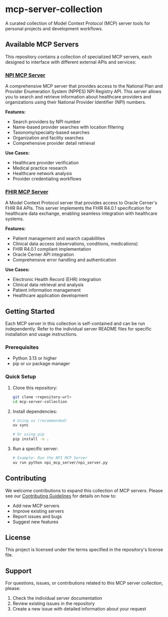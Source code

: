 # mcp-server-collection

A curated collection of Model Context Protocol (MCP) server tools for personal projects and development workflows.

## Available MCP Servers

This repository contains a collection of specialized MCP servers, each designed to interface with different external APIs and services:

### [NPI MCP Server](npi_mcp_server/README.md)
A comprehensive MCP server that provides access to the National Plan and Provider Enumeration System (NPPES) NPI Registry API. This server allows you to search and retrieve information about healthcare providers and organizations using their National Provider Identifier (NPI) numbers.

**Features:**
- Search providers by NPI number
- Name-based provider searches with location filtering
- Taxonomy/specialty-based searches
- Organization and facility searches
- Comprehensive provider detail retrieval

**Use Cases:**
- Healthcare provider verification
- Medical practice research
- Healthcare network analysis
- Provider credentialing workflows

### [FHIR MCP Server](fhir_mcp_server/README.md)
A Model Context Protocol server that provides access to Oracle Cerner's FHIR R4 APIs. This server implements the FHIR R4.0.1 specification for healthcare data exchange, enabling seamless integration with healthcare systems.

**Features:**
- Patient management and search capabilities
- Clinical data access (observations, conditions, medications)
- FHIR R4.0.1 compliant implementation
- Oracle Cerner API integration
- Comprehensive error handling and authentication

**Use Cases:**
- Electronic Health Record (EHR) integration
- Clinical data retrieval and analysis
- Patient information management
- Healthcare application development

## Getting Started

Each MCP server in this collection is self-contained and can be run independently. Refer to the individual server README files for specific installation and usage instructions.

### Prerequisites

- Python 3.13 or higher
- pip or uv package manager

### Quick Setup

1. Clone this repository:
   ```bash
   git clone <repository-url>
   cd mcp-server-collection
   ```

2. Install dependencies:
   ```bash
   # Using uv (recommended)
   uv sync
   
   # Or using pip
   pip install -e .
   ```

3. Run a specific server:
   ```bash
   # Example: Run the NPI MCP Server
   uv run python npi_mcp_server/npi_server.py
   ```

## Contributing

We welcome contributions to expand this collection of MCP servers. Please see our [Contributing Guidelines](CONTRIBUTING.md) for details on how to:

- Add new MCP servers
- Improve existing servers
- Report issues and bugs
- Suggest new features

## License

This project is licensed under the terms specified in the repository's license file.

## Support

For questions, issues, or contributions related to this MCP server collection, please:

1. Check the individual server documentation
2. Review existing issues in the repository
3. Create a new issue with detailed information about your request
